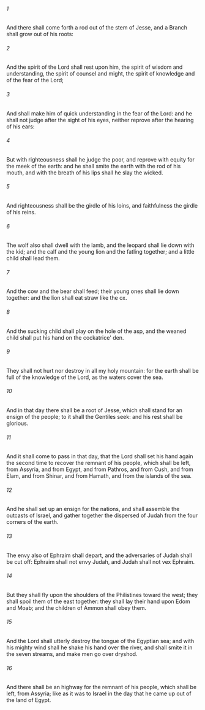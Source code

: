 ###### 1
And there shall come forth a rod out of the stem of Jesse, and a Branch shall grow out of his roots:

###### 2
And the spirit of the Lord shall rest upon him, the spirit of wisdom and understanding, the spirit of counsel and might, the spirit of knowledge and of the fear of the Lord;

###### 3
And shall make him of quick understanding in the fear of the Lord: and he shall not judge after the sight of his eyes, neither reprove after the hearing of his ears:

###### 4
But with righteousness shall he judge the poor, and reprove with equity for the meek of the earth: and he shall smite the earth with the rod of his mouth, and with the breath of his lips shall he slay the wicked.

###### 5
And righteousness shall be the girdle of his loins, and faithfulness the girdle of his reins.

###### 6
The wolf also shall dwell with the lamb, and the leopard shall lie down with the kid; and the calf and the young lion and the fatling together; and a little child shall lead them.

###### 7
And the cow and the bear shall feed; their young ones shall lie down together: and the lion shall eat straw like the ox.

###### 8
And the sucking child shall play on the hole of the asp, and the weaned child shall put his hand on the cockatrice' den.

###### 9
They shall not hurt nor destroy in all my holy mountain: for the earth shall be full of the knowledge of the Lord, as the waters cover the sea.

###### 10
And in that day there shall be a root of Jesse, which shall stand for an ensign of the people; to it shall the Gentiles seek: and his rest shall be glorious.

###### 11
And it shall come to pass in that day, that the Lord shall set his hand again the second time to recover the remnant of his people, which shall be left, from Assyria, and from Egypt, and from Pathros, and from Cush, and from Elam, and from Shinar, and from Hamath, and from the islands of the sea.

###### 12
And he shall set up an ensign for the nations, and shall assemble the outcasts of Israel, and gather together the dispersed of Judah from the four corners of the earth.

###### 13
The envy also of Ephraim shall depart, and the adversaries of Judah shall be cut off: Ephraim shall not envy Judah, and Judah shall not vex Ephraim.

###### 14
But they shall fly upon the shoulders of the Philistines toward the west; they shall spoil them of the east together: they shall lay their hand upon Edom and Moab; and the children of Ammon shall obey them.

###### 15
And the Lord shall utterly destroy the tongue of the Egyptian sea; and with his mighty wind shall he shake his hand over the river, and shall smite it in the seven streams, and make men go over dryshod.

###### 16
And there shall be an highway for the remnant of his people, which shall be left, from Assyria; like as it was to Israel in the day that he came up out of the land of Egypt.


